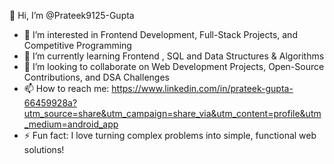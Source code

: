👋 Hi, I’m @Prateek9125-Gupta  
- 👀 I’m interested in Frontend Development, Full-Stack Projects, and Competitive Programming
- 🌱 I’m currently learning Frontend , SQL  and Data Structures & Algorithms 
- 💞️ I’m looking to collaborate on Web Development Projects, Open-Source Contributions, and DSA Challenges
- 📫 How to reach me: https://www.linkedin.com/in/prateek-gupta-66459928a?utm_source=share&utm_campaign=share_via&utm_content=profile&utm_medium=android_app
- ⚡ Fun fact: I love turning complex problems into simple, functional web solutions!


<!---
Prateek9125-Gupta/Prateek9125-Gupta is a ✨ special ✨ repository because its `README.md` (this file) appears on your GitHub profile.
You can click the Preview link to take a look at your changes.
--->
